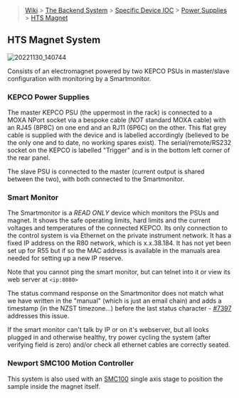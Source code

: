 > [Wiki](Home) > [The Backend System](The-Backend-System) > [Specific Device IOC](Specific-Device-IOC) > [Power Supplies](Power-Supplies) > [HTS Magnet](HTS-Magnet)

## HTS Magnet System
![20221130_140744](https://user-images.githubusercontent.com/14823767/204819524-231b166f-1085-4ad6-b43e-59eb3096af49.jpg)


Consists of an electromagnet powered by two KEPCO PSUs in master/slave configuration with monitoring by a Smartmonitor.

### KEPCO Power Supplies

The master KEPCO PSU (the uppermost in the rack) is connected to a MOXA NPort socket via a bespoke cable (_NOT_ standard MOXA cable) with an RJ45 (8P8C) on one end and an RJ11 (6P6C) on the other.  This flat grey cable is supplied with the device and is labelled accordingly (believed to be the only one and to date, no working spares exist).  The serial/remote/RS232 socket on the KEPCO is labelled "Trigger" and is in the bottom left corner of the rear panel.

The slave PSU is connected to the master (current output is shared between the two), with both connected to the Smartmonitor.

### Smart Monitor

The Smartmonitor is a _READ ONLY_ device which monitors the PSUs and magnet.  It shows the safe operating limits, hard limits and the current voltages and temperatures of the connected KEPCO.  Its only connection to the control system is via Ethernet on the private instrument network.  It has a fixed IP address on the R80 network, which is x.x.38.184. It has not yet been set up for R55 but if so the MAC address is available in the manuals area needed for setting up a new IP reserve.

Note that you cannot ping the smart monitor, but can telnet into it or view its web server at `<ip:8080>`

The status command response on the Smartmonitor does not match what we have written in the "manual" (which is just an email chain) and adds a timestamp (in the NZST timezone...) before the last status character - [#7397](https://github.com/ISISComputingGroup/IBEX/issues/7397) addresses this issue.

If the smart monitor can't talk by IP or on it's webserver, but all looks plugged in and otherwise healthy, try power cycling the system (after verifying field is zero) and/or check all ethernet cables are correctly seated.

### Newport SMC100 Motion Controller

This system is also used with an [SMC100](https://github.com/ISISComputingGroup/ibex_developers_manual/wiki/SMC100) single axis stage to position the sample inside the magnet itself.
